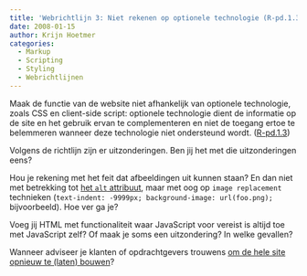 ```yaml
---
title: 'Webrichtlijn 3: Niet rekenen op optionele technologie (R-pd.1.3)'
date: 2008-01-15
author: Krijn Hoetmer
categories: 
  - Markup
  - Scripting
  - Styling
  - Webrichtlijnen
---
```

Maak de functie van de website niet afhankelijk van optionele technologie, zoals CSS en client-side script: optionele technologie dient de informatie op de site en het gebruik ervan te complementeren en niet de toegang ertoe te belemmeren wanneer deze technologie niet ondersteund wordt. ([R-pd.1.3](http://webrichtlijnen.overheid.nl/handleiding/ontwikkeling/productie/filosofie/gelaagd-bouwen/optionele-technologie/#r-pd-1-3))

Volgens de richtlijn zijn er uitzonderingen. Ben jij het met die uitzonderingen eens?

Hou je rekening met het feit dat afbeeldingen uit kunnen staan? En dan niet met betrekking tot [het `alt` attribuut](http://annevankesteren.nl/2004/12/alt-attribute), maar met oog op `image replacement` technieken (`text-indent: -9999px; background-image: url(foo.png);` bijvoorbeeld). Hoe ver ga je?

Voeg jij HTML met functionaliteit waar JavaScript voor vereist is altijd toe met JavaScript zelf? Of maak je soms een uitzondering? In welke gevallen?

Wanneer adviseer je klanten of opdrachtgevers trouwens [om de hele site opnieuw te (laten) bouwen](http://webrichtlijnen.overheid.nl/handleiding/ontwikkeling/productie/filosofie/gelaagd-bouwen/site-aanpassen/)?
